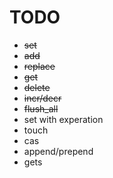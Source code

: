 # TODO
- ~~set~~
- ~~add~~
- ~~replace~~
- ~~get~~
- ~~delete~~
- ~~incr/decr~~
- ~~flush_all~~
- set with experation
- touch
- cas
- append/prepend
- gets
